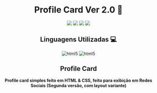 <h1 align="center">Profile Card Ver 2.0 📱</h1>

<p align="center">
<img src="https://img.shields.io/badge/Status-Up-sucess"/>
<img src="https://img.shields.io/badge/Lan%C3%A7amento-%20May 2025-sucess">
<img src="https://img.shields.io/badge/License-MIT%20-blue">
  <img src="https://img.shields.io/badge/Ver-2.0%20-blue">
</p>

<h2 align="center">Linguagens Utilizadas 💻</h2>
<p align="center">
<img aling="center" alt="html5" src="https://img.shields.io/badge/HTML5-E34F26?style=for-the-badge&logo=html5&logoColor=white">
<img aling="center" alt="html5" src="https://img.shields.io/badge/CSS3-1572B6?style=for-the-badge&logo=css3&logoColor=white">
</p>

<h2 align="center"> Profile Card </h2>
<p align="center"> <strong>Profile card simples feito em HTML & CSS, feito para exibição em Redes Sociais (Segunda versão, com layout variante)</strong> </p> <br>
